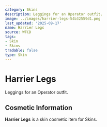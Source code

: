 ```yaml
---
category: Skins
description: Leggings for an Operator outfit.
image: ../images/harrier-legs-54b32559d1.png
last_updated: '2025-09-17'
name: Harrier Legs
source: WFCD
tags:
- Skin
- Skins
tradable: false
type: Skin
---
```


# Harrier Legs

Leggings for an Operator outfit.

## Cosmetic Information

**Harrier Legs** is a skin cosmetic item for Skins.

